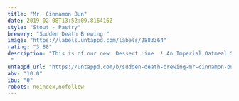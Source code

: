 ```yaml
---
title: "Mr. Cinnamon Bun"
date: 2019-02-08T13:52:09.816416Z
style: "Stout - Pastry"
brewery: "Sudden Death Brewing "
image: "https://labels.untappd.com/labels/2883364"
rating: "3.88"
description: "This is of our new  Dessert Line  ! An Imperial Oatmeal Stout with a touch of Lactose infused with Cinnamon Buns and Vanilla!  "
untappd_url: "https://untappd.com/b/sudden-death-brewing-mr-cinnamon-bun/2883364"
abv: "10.0"
ibu: "0"
robots: noindex,nofollow
---
```

